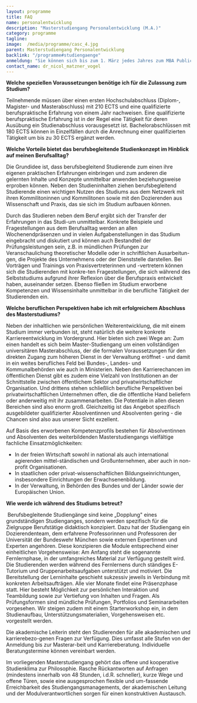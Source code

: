 ```yaml
---
layout: programme
title: FAQ
name: personalentwicklung
description: "Masterstudiengang Personalentwicklung (M.A.)"
category: programme
tagline: 
image:  /media/programme/casc_4.jpg
parent: Masterstudiengang Personalentwicklung 
backlink: "/programme#studiengaenge"
anmeldung: "Sie können sich bis zum 1. März jedes Jahres zum MBA Public Management anmelden, der Studiengang beginnt im April jedes Jahres."
contact_name: dr_nicol_matzner_vogel
---
```



**Welche speziellen Voraussetzungen benötige ich für die Zulassung zum Studium?  **

Teilnehmende müssen über einen ersten Hochschulabschluss (Diplom-, Magister- und Masterabschluss) mit 210 ECTS und eine qualifizierte berufspraktische Erfahrung von einem Jahr nachweisen. Eine qualifizierte berufspraktische Erfahrung ist in der Regel eine Tätigkeit für deren Ausübung ein Studienabschluss vorausgesetzt ist. Bachelorabschlüssen mit 180 ECTS können in Einzelfällen durch die Anrechnung einer qualifizierten Tätigkeit um bis zu 30 ECTS ergänzt werden.

**Welche Vorteile bietet das berufsbegleitende Studienkonzept im Hinblick auf meinen Berufsalltag?  **

Die Grundidee ist, dass berufsbegleitend Studierende zum einen ihre eigenen praktischen Erfahrungen einbringen und zum anderen die gelernten Inhalte und Konzepte unmittelbar anwenden beziehungsweise erproben können. Neben den Studieninhalten ziehen berufsbegleitend Studierende einen wichtigen Nutzen des Studiums aus dem Netzwerk mit ihren Kommilitoninnen und Kommilitonen sowie mit den Dozierenden aus Wissenschaft und Praxis, das sie sich im Studium aufbauen können. 

Durch das Studieren neben dem Beruf ergibt sich der Transfer der Erfahrungen in das Studi-um unmittelbar. Konkrete Beispiele und Fragestellungen aus dem Berufsalltag werden an allen Wochenendpräsenzen und in vielen Aufgabenstellungen in das Studium eingebracht und diskutiert und können auch Bestandteil der Prüfungsleistungen sein, z.B. in mündlichen Prüfungen zur Veranschaulichung theoretischer Modelle oder in schriftlichen Ausarbeitun-gen, die Projekte des Unternehmens oder der Dienststelle darstellen. Bei Vorträgen und Trainings von Praxisvertreterinnen und -vertretern können sich die Studierenden mit konkre-ten Fragestellungen, die sich während des Selbststudiums aufgrund ihrer Reflexion über die Berufspraxis entwickelt haben, auseinander setzen. Ebenso fließen im Studium erworbene Kompetenzen und Wissensinhalte unmittelbar in die berufliche Tätigkeit der Studierenden ein. 

**Welche beruflichen Perspektiven habe ich mit erfolgreichem Abschluss des Masterstudiums?  **

Neben der inhaltlichen wie persönlichen Weiterentwicklung, die mit einem Studium immer verbunden ist, steht natürlich die weitere konkrete Karriereentwicklung im Vordergrund. Hier bieten sich zwei Wege an: Zum einen handelt es sich beim Master-Studiengang um einen vollständigen universitären Masterabschluss, der die formalen Voraussetzungen für den direkten Zugang zum höheren Dienst in der Verwaltung eröffnet - und damit in ein weites berufliches Feld bei Bundes-, Landes- und Kommunalbehörden wie auch in Ministerien. Neben den Karrierechancen im öffentlichen Dienst gibt es zudem eine Vielzahl von Institutionen an der Schnittstelle zwischen öffentlichem Sektor und privatwirtschaftlicher Organisation. Und drittens stehen schließlich berufliche Perspektiven bei privatwirtschaftlichen Unternehmen offen, die die öffentliche Hand beliefern oder anderweitig mit ihr zusammenarbeiten. Die Potentiale in allen diesen Bereichen sind also enorm groß. Gleichzeitig ist das Angebot spezifisch ausgebildeter qualifizierter Absolventinnen und Absolventen gering - die Chancen sind also aus unserer Sicht exzellent.

Auf Basis des erworbenen Kompetenzprofils bestehen für Absolventinnen und Absolventen des weiterbildenden Masterstudiengangs vielfältige fachliche Einsatzmöglichkeiten: 

* In der freien Wirtschaft sowohl in national als auch international agierenden mittel-ständischen und Großunternehmen, aber auch in non-profit Organisationen. 
* In staatlichen oder privat-wissenschaftlichen Bildungseinrichtungen, insbesondere Einrichtungen der Erwachsenenbildung. 
* In der Verwaltung, in Behörden des Bundes und der Länder sowie der Europäischen Union. 


**Wie werde ich während des Studiums betreut?**

 Berufsbegleitende Studiengänge sind keine „Dopplung" eines grundständigen Studienganges, sondern werden spezifisch für die Zielgruppe Berufstätige didaktisch konzipiert. Dazu hat der Studiengang ein Dozierendenteam, dem erfahrene Professorinnen und Professoren der Universität der Bundeswehr München sowie externen Expertinnen und Experten angehören. Diese konzipieren die Module entsprechend einer einheitlichen Vorgehensweise: Am Anfang steht die sogenannte Fernlernphase, in der umfangreiches Material zur Verfügung gestellt wird. Die Studierenden werden während des Fernlernens durch ständiges E-Tutorium und Gruppenarbeitsaufgaben unterstützt und motiviert. Die Bereitstellung der Lerninhalte geschieht sukzessiv jeweils in Verbindung mit konkreten Arbeitsaufträgen. Alle vier Monate findet eine Präsenzphase statt. Hier besteht Möglichkeit zur persönlichen Interaktion und Teambildung sowie zur Vertiefung von Inhalten und Fragen. Als Prüfungsformen sind mündliche Prüfungen, Portfolios und Seminararbeiten vorgesehen. Wir steigen zudem mit einem Starterworkshop ein, in dem Studienaufbau, Unterstützungsmaterialien, Vorgehensweisen etc. vorgestellt werden. 

Die akademische Leiterin steht den Studierenden für alle akademischen und karrierebezo-genen Fragen zur Verfügung. Dies umfasst alle Stufen von der Anmeldung bis zur Masterar-beit und Karriereberatung. Individuelle Beratungstermine können vereinbart werden. 

Im vorliegenden Masterstudiengang gehört das offene und kooperative Studienklima zur Philosophie. Rasche Rückantworten auf Anfragen (mindestens innerhalb von 48 Stunden, i.d.R. schneller), kurze Wege und offene Türen, sowie eine ausgesprochen flexible und um-fassende Erreichbarkeit des Studiengangsmanagements, der akademischen Leitung und der Modulverantwortlichen sorgen für einen konstruktiven Austausch. 
